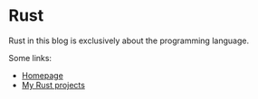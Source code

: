 # Rust

Rust in this blog is exclusively about the programming language.

Some links:

- [Homepage](https://rust-lang.org)
- [My Rust projects](https://github.com/TheNeikos?tab=repositories&q=&type=source&language=rust&sort=)
